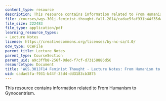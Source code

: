 ```yaml
---
content_type: resource
description: This resource contains information related to From Humanism to Gynocentrism.
file: /courses/wgs-301j-feminist-thought-fall-2014/cadae5faf931b44f35d4dd3183cb3875_MITWGS_301JF14_Sess12.pdf
file_size: 222483
file_type: application/pdf
learning_resource_types:
- Lecture Notes
license: https://creativecommons.org/licenses/by-nc-sa/4.0/
ocw_type: OCWFile
parent_title: Lecture Notes
parent_type: CourseSection
parent_uid: a9c3ffb8-256f-0ded-f7cf-d73158886d56
resourcetype: Document
title: 'WGS.301JF14 Feminist Thought - Lecture Notes: From Humanism to Gynocentrism'
uid: cadae5fa-f931-b44f-35d4-dd3183cb3875
---
```

This resource contains information related to From Humanism to Gynocentrism.